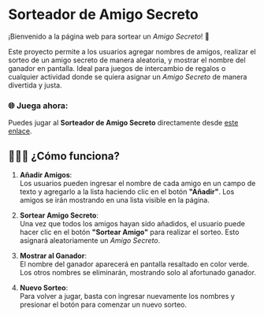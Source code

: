# Sorteador de Amigo Secreto

¡Bienvenido a la página web para sortear un *Amigo Secreto*! 🎉

Este proyecto permite a los usuarios agregar nombres de amigos, realizar el sorteo de un amigo secreto de manera aleatoria, y mostrar el nombre del ganador en pantalla. Ideal para juegos de intercambio de regalos o cualquier actividad donde se quiera asignar un *Amigo Secreto* de manera divertida y justa.

### 🌐 Juega ahora:  
Puedes jugar al **Sorteador de Amigo Secreto** directamente desde [este enlace](https://fperalesc.github.io/challenge-amigo-secreto_esp-main/).

## 🧑‍🤝‍🧑 ¿Cómo funciona?

1. **Añadir Amigos**:  
   Los usuarios pueden ingresar el nombre de cada amigo en un campo de texto y agregarlo a la lista haciendo clic en el botón **"Añadir"**. Los amigos se irán mostrando en una lista visible en la página.

2. **Sortear Amigo Secreto**:  
   Una vez que todos los amigos hayan sido añadidos, el usuario puede hacer clic en el botón **"Sortear Amigo"** para realizar el sorteo. Esto asignará aleatoriamente un *Amigo Secreto*.

3. **Mostrar al Ganador**:  
   El nombre del ganador aparecerá en pantalla resaltado en color verde. Los otros nombres se eliminarán, mostrando solo al afortunado ganador.

4. **Nuevo Sorteo**:  
   Para volver a jugar, basta con ingresar nuevamente los nombres y presionar el botón para comenzar un nuevo sorteo.

